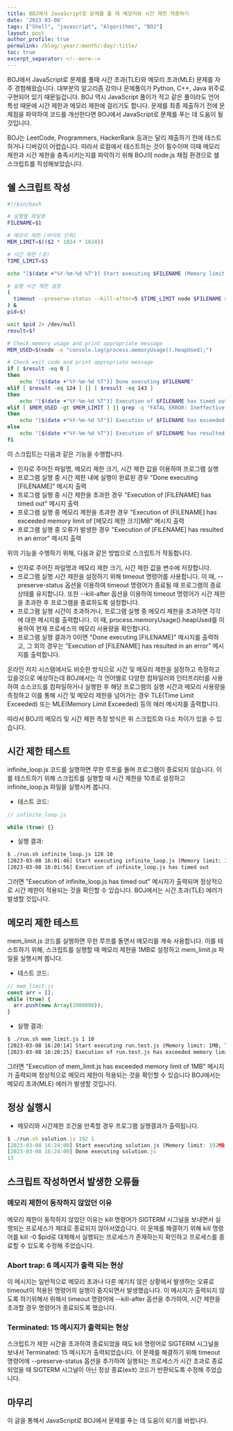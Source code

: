 ```yaml
---
title: BOJ에서 JavaScript로 문제를 풀 때 메모리와 시간 제한 적용하기
date: '2023-03-08'
tags: ["Shell", "javascript", "Algorithms", "BOJ"]
layout: post
author_profile: true
permalink: /blog/:year/:month/:day/:title/
toc: true
excerpt_separator: <!--more-->
---
```


BOJ에서 JavaScript로 문제를 풀때 시간 초과(TLE)와 메모리 초과(MLE) 문제를 자주 경험해왔습니다. 대부분의 알고리즘 강의나 문제풀이가 Python, C++, Java 위주로 구현되어 있기 때문일겁니다. BOJ 역시 JavaScript 풀이가 적고 같은 풀이라도 언어 특성 때문에 시간 제한과 메모리 제한에 걸리기도 합니다. 문제를 최종 제출하기 전에 문제점을 파악하여 코드를 개선한다면 BOJ에서 JavaScript로 문제를 푸는 데 도움이 될 것입니다.

BOJ는 LeetCode, Programmers, HackerRank 등과는 달리 제출하기 전에 테스트 하거나 디버깅이 어렵습니다. 따라서 로컬에서 테스트하는 것이 필수이며 이때 메모리 제한과 시간 제한을 충족시키는지를 파악하기 위해 BOJ의 node.js 채점 환경으로 쉘 스크립트를 작성해보았습니다.

<!--more-->

## 쉘 스크립트 작성

```bash
#!/bin/bash

# 실행할 파일명
FILENAME=$1

# 메모리 제한 (바이트 단위)
MEM_LIMIT=$(($2 * 1024 * 1024))

# 시간 제한 (초)
TIME_LIMIT=$3

echo "[$(date +"%Y-%m-%d %T")] Start executing $FILENAME (Memory limit: $2MB, Time limit: $TIME_LIMIT s)"

# 실행 시간 제한 설정
(
  timeout --preserve-status --kill-after=5 $TIME_LIMIT node $FILENAME > stdout.txt 2> stderr.txt
) &
pid=$!

wait $pid 2> /dev/null
result=$?

# Check memory usage and print appropriate message
MEM_USED=$(node -e "console.log(process.memoryUsage().heapUsed);")

# Check exit code and print appropriate message
if [ $result -eq 0 ]
then
    echo "[$(date +"%Y-%m-%d %T")] Done executing $FILENAME"
elif [ $result -eq 124 ] || [ $result -eq 143 ]
then
    echo "[$(date +"%Y-%m-%d %T")] Execution of $FILENAME has timed out"
elif [ $MEM_USED -gt $MEM_LIMIT ] || grep -q "FATAL ERROR: Ineffective mark-compacts near heap limit Allocation failed" stderr.txt
then
    echo "[$(date +"%Y-%m-%d %T")] Execution of $FILENAME has exceeded memory limit of $2MB"
else
    echo "[$(date +"%Y-%m-%d %T")] Execution of $FILENAME has resulted in an error"
fi
```

이 스크립트는 다음과 같은 기능을 수행합니다.

- 인자로 주어진 파일명, 메모리 제한 크기, 시간 제한 값을 이용하여 프로그램 실행
- 프로그램 실행 중 시간 제한 내에 실행이 완료된 경우 "Done executing [FILENAME]" 메시지 출력
- 프로그램 실행 중 시간 제한을 초과한 경우 "Execution of [FILENAME] has timed out" 메시지 출력
- 프로그램 실행 중 메모리 제한을 초과한 경우 "Execution of [FILENAME] has exceeded memory limit of [메모리 제한 크기]MB" 메시지 출력
- 프로그램 실행 중 오류가 발생한 경우 "Execution of [FILENAME] has resulted in an error" 메시지 출력

위의 기능을 수행하기 위해, 다음과 같은 방법으로 스크립트가 작동합니다.

- 인자로 주어진 파일명과 메모리 제한 크기, 시간 제한 값을 변수에 저장합니다.
- 프로그램 실행 시간 제한을 설정하기 위해 timeout 명령어를 사용합니다. 이 때, --preserve-status 옵션을 이용하여 timeout 명령어가 종료될 때 프로그램의 종료 상태를 유지합니다. 또한 --kill-after 옵션을 이용하여 timeout 명령어가 시간 제한을 초과한 후 프로그램을 종료하도록 설정합니다.
- 프로그램 실행 시간이 초과하거나, 프로그램 실행 중 메모리 제한을 초과하면 각각에 대한 메시지를 출력합니다. 이 때, process.memoryUsage().heapUsed를 이용하여 현재 프로세스의 메모리 사용량을 확인합니다.
- 프로그램 실행 결과가 0이면 "Done executing [FILENAME]" 메시지를 출력하고, 그 외의 경우는 "Execution of [FILENAME] has resulted in an error" 메시지를 출력합니다.

온라인 저지 시스템에서도 비슷한 방식으로 시간 및 메모리 제한을 설정하고 측정하고 있을것으로 예상하는데 BOJ에서는 각 언어별로 다양한 컴파일러와 인터프리터를 사용하여 소스코드를 컴파일하거나 실행한 후 해당 프로그램의 실행 시간과 메모리 사용량을 측정하고 이를 통해 시간 및 메모리 제한을 넘어가는 경우 TLE(Time Limit Exceeded) 또는 MLE(Memory Limit Exceeded) 등의 에러 메시지를 출력합니다.

따라서 BOJ의 메모리 및 시간 제한 측정 방식은 위 스크립트와 다소 차이가 있을 수 있습니다.

## 시간 제한 테스트

infinite_loop.js 코드를 실행하면 무한 루프를 돌며 프로그램이 종료되지 않습니다. 이를 테스트하기 위해 스크립트를 실행할 때 시간 제한을 10초로 설정하고 infinite_loop.js 파일을 실행시켜 봅니다.

- 테스트 코드:

```js
// infinite_loop.js

while (true) {}
```

- 실행 결과:

```bash
$ ./run.sh infinite_loop.js 128 10
[2023-03-08 16:01:46] Start executing infinite_loop.js (Memory limit: 128MB, Time limit: 10 s)
[2023-03-08 16:01:56] Execution of infinite_loop.js has timed out
```

그러면 "Execution of infinite_loop.js has timed out" 메시지가 출력되며 정상적으로 시간 제한이 적용되는 것을 확인할 수 있습니다. BOJ에서는 시간 초과(TLE) 에러가 발생할 것입니다.

## 메모리 제한 테스트

mem_limit.js 코드를 실행하면 무한 루프를 돌면서 메모리를 계속 사용합니다. 이를 테스트하기 위해, 스크립트를 실행할 때 메모리 제한을 1MB로 설정하고 mem_limit.js 파일을 실행시켜 봅니다.

- 테스트 코드:

```js
// mem_limit.js
const arr = [];
while (true) {
  arr.push(new Array(1000000));
}
```

- 실행 결과:

```bash
$ ./run.sh mem_limit.js 1 10
[2023-03-08 16:20:14] Start executing run.test.js (Memory limit: 1MB, Time limit: 10 s)
[2023-03-08 16:20:25] Execution of run.test.js has exceeded memory limit of 1MB
```

그러면 "Execution of mem_limit.js has exceeded memory limit of 1MB" 메시지가 출력되며 정상적으로 메모리 제한이 적용되는 것을 확인할 수 있습니다 BOJ에서는 메모리 초과(MLE) 에러가 발생할 것입니다.

## 정상 실행시

- 메모리와 시간제한 조건을 만족할 경우 프로그램 실행결과가 출력됩니다.

```js
$ ./run.sh solution.js 192 1
[2023-03-08 16:24:00] Start executing solution.js (Memory limit: 192MB, Time limit: 1 s)
[2023-03-08 16:24:00] Done executing solution.js
13
```

## 스크립트 작성하면서 발생한 오류들

### 메모리 제한이 동작하지 않았던 이유

메모리 제한이 동작하지 않았던 이유는 kill 명령어가 SIGTERM 시그널을 보내면서 실행되는 프로세스가 제대로 종료되지 않아서였습니다. 이 문제를 해결하기 위해 kill 명령어를 kill -0 $pid로 대체해서 실행되는 프로세스가 존재하는지 확인하고 프로세스를 종료할 수 있도록 수정해 주었습니다.

### Abort trap: 6 메시지가 출력 되는 현상

이 메시지는 일반적으로 메모리 초과나 다른 예기치 않은 상황에서 발생하는 오류로 timeout이 적용된 명령어의 실행이 중지되면서 발생했습니다. 이 메시지가 출력되지 않도록 하기위해서 위해서 timeout 명령어에 --kill-after 옵션을 추가하여, 시간 제한을 초과할 경우 명령어가 종료되도록 했습니다.

### Terminated: 15 메시지가 출력되는 현상

스크립트가 제한 시간을 초과하여 종료되었을 때도 kill 명령어로 SIGTERM 시그널을 보내서 Terminated: 15 메시지가 출력되었습니다. 이 문제를 해결하기 위해 timeout 명령어에 --preserve-status 옵션을 추가하여 실행되는 프로세스가 시간 초과로 종료되었을 때 SIGTERM 시그널이 아닌 정상 종료(exit) 코드가 반환되도록 수정해 주었습니다.

## 마무리

이 글을 통해서 JavaScript로 BOJ에서 문제를 푸는 데 도움이 되기를 바랍니다.
